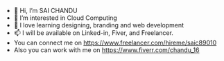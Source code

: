 - 👋 Hi, I’m SAI CHANDU
- 👀 I’m interested in Cloud Computing 
- 🌱 I love learning designing, branding and web development
- 📫 I will be available on Linked-in, Fiver, and Freelancer.
- You can connect me on https://www.freelancer.com/hireme/saic89010
- Also you can work with me on  https://www.fiverr.com/chandu_16

<!---
saic89010/saic89010 is a ✨ special ✨ repository because its `README.md` (this file) appears on your GitHub profile.
You can click the Preview link to take a look at your changes.
--->

